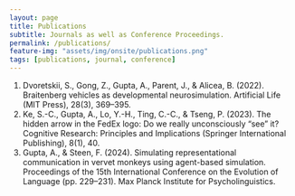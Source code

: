 ```yaml
---
layout: page
title: Publications
subtitle: Journals as well as Conference Proceedings.
permalink: /publications/
feature-img: "assets/img/onsite/publications.png"
tags: [publications, journal, conference]
---
```


1. Dvoretskii, S., Gong, Z., Gupta, A., Parent, J., & Alicea, B. (2022). Braitenberg vehicles
as developmental neurosimulation. Artificial Life (MIT Press), 28(3), 369–395.
2. Ke, S.-C., Gupta, A., Lo, Y.-H., Ting, C.-C., & Tseng, P. (2023). The hidden arrow in the
FedEx logo: Do we really unconsciously “see” it? Cognitive Research: Principles and
Implications (Springer International Publishing), 8(1), 40.
3. Gupta, A., & Steen, F. (2024). Simulating representational communication in vervet monkeys using agent-based simulation. Proceedings of the 15th International Conference on
the Evolution of Language (pp. 229–231). Max Planck Institute for Psycholinguistics.